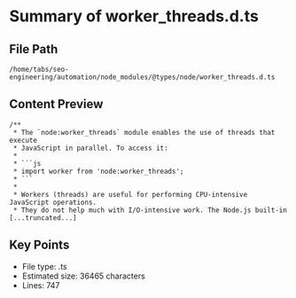 # Summary of worker_threads.d.ts
  
## File Path
`/home/tabs/seo-engineering/automation/node_modules/@types/node/worker_threads.d.ts`

## Content Preview
```
/**
 * The `node:worker_threads` module enables the use of threads that execute
 * JavaScript in parallel. To access it:
 *
 * ```js
 * import worker from 'node:worker_threads';
 * ```
 *
 * Workers (threads) are useful for performing CPU-intensive JavaScript operations.
 * They do not help much with I/O-intensive work. The Node.js built-in
[...truncated...]
```

## Key Points
- File type: .ts
- Estimated size: 36465 characters
- Lines: 747
